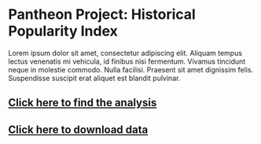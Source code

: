 # Pantheon Project: Historical Popularity Index
Lorem ipsum dolor sit amet, consectetur adipiscing elit. Aliquam tempus lectus venenatis mi vehicula, id finibus nisi fermentum. Vivamus tincidunt neque in molestie commodo. Nulla facilisi. Praesent sit amet dignissim felis. Suspendisse suscipit erat aliquet est blandit pulvinar.

## [Click here to find the analysis](https://github.com/jeannkwonn/pantheon_project/blob/master/Pantheon_Project_Historical_Popularity_Index.ipynb)

## [Click here to download data](https://github.com/jeannkwonn/pantheon_project/blob/master/pantheon.project.csv)
